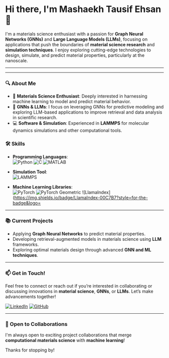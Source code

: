 # Hi there, I'm Mashaekh Tausif Ehsan 👋

I'm a materials science enthusiast with a passion for **Graph Neural Networks (GNNs)** and **Large Language Models (LLMs)**, focusing on applications that push the boundaries of **material science research** and **simulation techniques**. I enjoy exploring cutting-edge technologies to design, simulate, and predict material properties, particularly at the nanoscale.

---

---

### 🔍 About Me
- 🧪 **Materials Science Enthusiast**: Deeply interested in harnessing machine learning to model and predict material behavior.
- 🤖 **GNNs & LLMs**: I focus on leveraging GNNs for predictive modeling and exploring LLM-based applications to improve retrieval and data analysis in scientific research.
- 💻 **Software & Simulation**: Experienced in **LAMMPS** for molecular dynamics simulations and other computational tools.

### 🛠️ Skills
- **Programming Languages**:  
  ![Python](https://img.shields.io/badge/Python-3670A0?style=for-the-badge&logo=python&logoColor=ffdd54)
  ![C](https://img.shields.io/badge/C-00599C?style=for-the-badge&logo=c&logoColor=white)
  ![MATLAB](https://img.shields.io/badge/MATLAB-%23007ACC.svg?style=for-the-badge&logo=mathworks&logoColor=white)

- **Simulation Tool**:  
  ![LAMMPS](https://img.shields.io/badge/LAMMPS-ff0000?style=for-the-badge&logo=lammps&logoColor=white)

- **Machine Learning Libraries**:  
  ![PyTorch](https://img.shields.io/badge/PyTorch-%23EE4C2C.svg?style=for-the-badge&logo=pytorch&logoColor=white)
  ![PyTorch Geometric](https://img.shields.io/badge/PyTorch%20Geometric-3670A0?style=for-the-badge&logo=python&logoColor=ffdd54)
  ![LlamaIndex](https://img.shields.io/badge/LlamaIndex-00C7B7?style=for-the-badge&logo=

---

### 📚 Current Projects
- Applying **Graph Neural Networks** to predict material properties.
- Developing retrieval-augmented models in materials science using **LLM** frameworks.
- Exploring optimal materials design through advanced **GNN and ML techniques**.

---

### 📫 Get in Touch!
Feel free to connect or reach out if you’re interested in collaborating or discussing innovations in **material science**, **GNNs**, or **LLMs**. Let’s make advancements together!

[![LinkedIn](https://img.shields.io/badge/LinkedIn-Connect-blue)]((https://www.linkedin.com/in/mashaekh-tausif-ehsan-a6121a1b5?utm_source=share&utm_campaign=share_via&utm_content=profile&utm_medium=android_app))
[![GitHub](https://img.shields.io/badge/GitHub-Follow-black)](https://github.com/mashaekh-tausif)

---

### 🌱 Open to Collaborations
I'm always open to exciting project collaborations that merge **computational materials science** with **machine learning**!

Thanks for stopping by!
